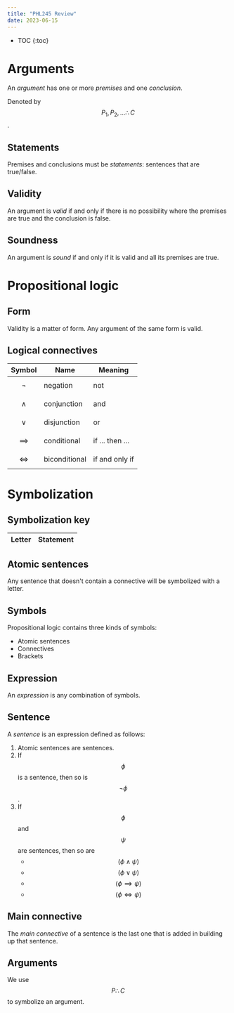 ```yaml
---
title: "PHL245 Review"
date: 2023-06-15
---
```


* TOC
{:toc}

# Arguments

An *argument* has one or more *premises* and one *conclusion*.

Denoted by
$$P_1, P_2, \ldots \therefore C$$.

## Statements

Premises and conclusions must be *statements*: sentences that are
true/false.

## Validity

An argument is *valid* if and only if there is no possibility where
the premises are true and the conclusion is false.

## Soundness

An argument is *sound* if and only if it is valid and all its premises
are true.

# Propositional logic

## Form

Validity is a matter of form. Any argument of the same form is valid.

## Logical connectives

| Symbol | Name | Meaning |
|-|-|-|
| $$\neg$$ | negation | not |
| $$\wedge$$ | conjunction | and |
| $$\vee$$ | disjunction | or |
| $$\implies$$ | conditional | if ... then ... |
| $$\iff$$ | biconditional | if and only if |

# Symbolization

## Symbolization key

| Letter | Statement |
|-|-|

## Atomic sentences

Any sentence that doesn't contain a connective will be symbolized with a letter.

## Symbols

Propositional logic contains three kinds of symbols:

- Atomic sentences
- Connectives
- Brackets

## Expression

An *expression* is any combination of symbols.

## Sentence

A *sentence* is an expression defined as follows:

1. Atomic sentences are sentences.
2. If $$\phi$$ is a sentence, then so is $$\neg \phi$$.
3. If $$\phi$$ and $$\psi$$ are sentences, then so are
    - $$(\phi \wedge \psi)$$
    - $$(\phi \vee \psi)$$
    - $$(\phi \implies \psi)$$
    - $$(\phi \iff \psi)$$

## Main connective

The *main connective* of a sentence is the last one that is added in
building up that sentence.

## Arguments

We use $$P \therefore C$$ to symbolize an argument.
